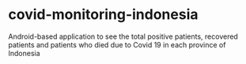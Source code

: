 # covid-monitoring-indonesia
Android-based application to see the total positive patients, recovered patients and patients who died due to Covid 19 in each province of Indonesia
